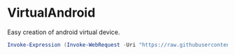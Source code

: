 # VirtualAndroid
Easy creation of android virtual device.

```ps1
Invoke-Expression (Invoke-WebRequest -Uri "https://raw.githubusercontent.com/StrajnarFilip/VirtualAndroid/master/Create.ps1")
```